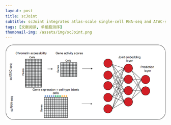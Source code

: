 ```yaml
---
layout: post
title: scJoint
subtitle: scJoint integrates atlas-scale single-cell RNA-seq and ATAC-seq data with transfer learning
tags: [文献阅读, 单细胞测序]
thumbnail-img: /assets/img/scJoint.png
---
```


![scJoint](/assets/img/scJoint.png)
